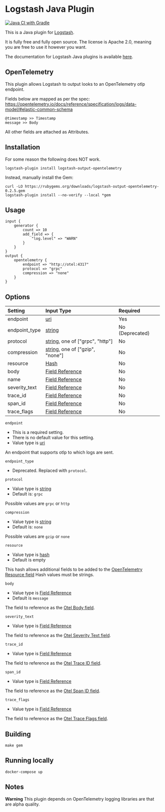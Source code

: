 # Logstash Java Plugin

[![Java CI with Gradle](https://github.com/paulgrav/logstash-output-opentelemetry/actions/workflows/gradle.yml/badge.svg)](https://github.com/paulgrav/logstash-output-opentelemetry/actions/workflows/gradle.yml)

This is a Java plugin for [Logstash](https://github.com/elastic/logstash).

It is fully free and fully open source. The license is Apache 2.0, meaning you are free to use it however you want.

The documentation for Logstash Java plugins is available [here](https://www.elastic.co/guide/en/logstash/6.7/contributing-java-plugin.html).

## OpenTelemetry

This plugin allows Logstash to output looks to an OpenTelemetry otlp endpoint.

Fields below are mapped as per the spec: https://opentelemetry.io/docs/reference/specification/logs/data-model/#elastic-common-schema

```
@timestamp >> Timestamp
message >> Body
```

All other fields are attached as Attributes.

## Installation

For some reason the following does NOT work.

`logstash-plugin install logstash-output-opentelemetry`

Instead, manually install the Gem:

```
curl -LO https://rubygems.org/downloads/logstash-output-opentelemetry-0.2.5.gem
logstash-plugin install --no-verify --local *gem
```

## Usage

```
input {
    generator {
        count => 10
        add_field => {
            "log.level" => "WARN"
        }
    }
}
output {
    opentelemetry {
        endpoint => "http://otel:4317"
        protocol => "grpc"
        compression => "none"
    }
}
```

## Options

| Setting | Input Type | Required |
|:--|:--|:--|
| endpoint | [uri](https://www.elastic.co/guide/en/logstash/current/configuration-file-structure.html#uri) | Yes |
| endpoint_type | [string](https://www.elastic.co/guide/en/logstash/7.16/configuration-file-structure.html#string) | No (Deprecated) |
| protocol | [string](https://www.elastic.co/guide/en/logstash/7.16/configuration-file-structure.html#string), one of ["grpc", "http"] | No |
| compression | [string](https://www.elastic.co/guide/en/logstash/7.16/configuration-file-structure.html#string), one of ["gzip", "none"] | No |
| resource | [Hash](https://www.elastic.co/guide/en/logstash/latest/configuration-file-structure.html#hash) | No |
| body | [Field Reference](https://www.elastic.co/guide/en/logstash/7.16/configuration-file-structure.html#field-reference) | No |
| name | [Field Reference](https://www.elastic.co/guide/en/logstash/7.16/configuration-file-structure.html#field-reference) | No |
| severity_text | [Field Reference](https://www.elastic.co/guide/en/logstash/7.16/configuration-file-structure.html#field-reference) | No |
| trace_id | [Field Reference](https://www.elastic.co/guide/en/logstash/7.16/configuration-file-structure.html#field-reference) | No |
| span_id | [Field Reference](https://www.elastic.co/guide/en/logstash/7.16/configuration-file-structure.html#field-reference) | No |
| trace_flags | [Field Reference](https://www.elastic.co/guide/en/logstash/7.16/configuration-file-structure.html#field-reference) | No |

`endpoint`

- This is a required setting.
- There is no default value for this setting.
- Value type is [uri](https://www.elastic.co/guide/en/logstash/current/configuration-file-structure.html#uri)

An endpoint that supports otlp to which logs are sent.

`endpoint_type`

- Deprecated. Replaced with `protocol`.

`protocol`

- Value type is [string](https://www.elastic.co/guide/en/logstash/7.16/configuration-file-structure.html#string)
- Default is: `grpc`

Possible values are `grpc` or `http`

`compression`

- Value type is [string](https://www.elastic.co/guide/en/logstash/7.16/configuration-file-structure.html#string)
- Default is: `none`

Possible values are `gzip` or `none`

`resource`

- Value type is [hash](https://www.elastic.co/guide/en/logstash/latest/configuration-file-structure.html#hash)
- Default is empty

This hash allows additional fields to be added to the [OpenTelemetry Resource field](https://opentelemetry.io/docs/reference/specification/logs/data-model/#field-resource)
Hash values must be strings.

`body`

- Value type is [Field Reference](https://www.elastic.co/guide/en/logstash/7.16/configuration-file-structure.html#field-reference)
- Default is `message`

The field to reference as the [Otel Body field](https://opentelemetry.io/docs/reference/specification/logs/data-model/#field-body).

`severity_text`

- Value type is [Field Reference](https://www.elastic.co/guide/en/logstash/7.16/configuration-file-structure.html#field-reference)

The field to reference as the [Otel Severity Text field](https://opentelemetry.io/docs/reference/specification/logs/data-model/#field-severitytext).

`trace_id`

- Value type is [Field Reference](https://www.elastic.co/guide/en/logstash/7.16/configuration-file-structure.html#field-reference)

The field to reference as the [Otel Trace ID field](https://opentelemetry.io/docs/reference/specification/logs/data-model/#field-traceid).

`span_id`

- Value type is [Field Reference](https://www.elastic.co/guide/en/logstash/7.16/configuration-file-structure.html#field-reference)

The field to reference as the [Otel Span ID field](https://opentelemetry.io/docs/reference/specification/logs/data-model/#field-spanid).

`trace_flags`

- Value type is [Field Reference](https://www.elastic.co/guide/en/logstash/7.16/configuration-file-structure.html#field-reference)

The field to reference as the [Otel Trace Flags field](https://opentelemetry.io/docs/reference/specification/logs/data-model/#field-traceflags).

## Building

`make gem`

## Running locally

`docker-compose up`

## Notes

**Warning** This plugin depends on OpenTelemetry logging libraries are that are alpha quality.
